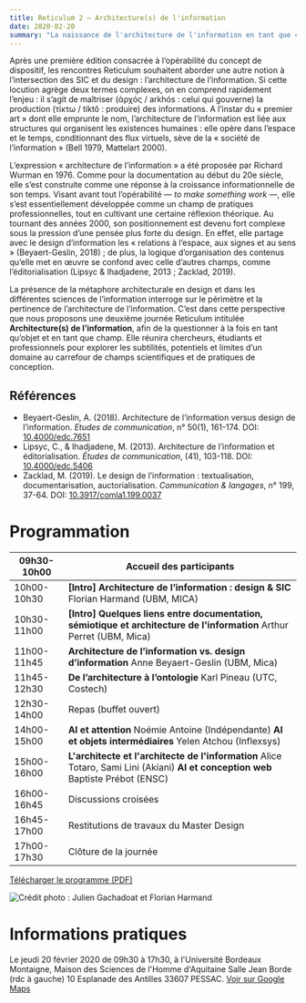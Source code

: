```yaml
---
title: Reticulum 2 – Architecture(s) de l'information
date: 2020-02-20
summary: "La naissance de l'architecture de l'information en tant que champ est concomitante de l'ère de l'information engendrée par les techniques numériques. En d'autres mots, elle fait partie de ces approches permettant de lire et d'écrire le réseau, mais aussi de le rendre accessible et intelligible au plus grand nombre. C'est pourquoi l'architecture de l'information est au cœur de la deuxième édition de Reticulum."
---
```


Après une première édition consacrée à l’opérabilité du concept de dispositif, les rencontres Reticulum souhaitent aborder une autre notion à l’intersection des SIC et du design : l’architecture de l’information. Si cette locution agrège deux termes complexes, on en comprend rapidement l’enjeu : il s’agit de maîtriser (ἀρχός / arkhós : celui qui gouverne) la production (τίκτω / tíktô : produire) des informations. A l’instar du « premier art » dont elle emprunte le nom, l’architecture de l’information est liée aux structures qui organisent les existences humaines : elle opère dans l’espace et le temps, conditionnant des flux virtuels, sève de la « société de l’information » (Bell 1979, Mattelart 2000).

L’expression « architecture de l’information » a été proposée par Richard Wurman en 1976. Comme pour la documentation au début du 20e siècle, elle s’est construite comme une réponse à la croissance informationnelle de son temps. Visant avant tout l’opérabilité — *to make something work* —, elle s’est essentiellement développée comme un champ de pratiques professionnelles, tout en cultivant une certaine réflexion théorique. Au tournant des années 2000, son positionnement est devenu fort complexe sous la pression d’une pensée plus forte du design. En effet, elle partage avec le design d’information les « relations ‫à l’espace, ‪aux signes et au sens » (Beyaert-Geslin, 2018) ; de plus, la logique d’organisation des contenus qu’elle met en œuvre se confond avec celle d’autres champs, comme l’éditorialisation (Lipsyc & Ihadjadene, 2013 ; Zacklad, 2019).

La présence de la métaphore architecturale en design et dans les différentes sciences de l’information interroge sur le périmètre et la pertinence de l’architecture de l’information. C’est dans cette perspective que nous proposons une deuxième journée Reticulum intitulée **Architecture(s) de l’information**, afin de la questionner à la fois en tant qu’objet et en tant que champ. Elle réunira chercheurs, étudiants et professionnels pour explorer les subtilités, potentiels et limites d’un domaine au carrefour de champs scientifiques et de pratiques de conception.

## Références

- Beyaert-Geslin, A. (2018). ‪Architecture de l’information versus design de l’information‪. *Etudes de communication*, n° 50(1), 161-174. DOI: [10.4000/edc.7651](https://doi.org/10.4000/edc.7651)
- Lipsyc, C., & Ihadjadene, M. (2013). Architecture de l’information et éditorialisation. *Études de communication*, (41), 103-118. DOI: [10.4000/edc.5406](https://doi.org/10.4000/edc.5406)
- Zacklad, M. (2019). Le design de l’information : textualisation, documentarisation, auctorialisation. *Communication & langages*, n° 199, 37-64. DOI: [10.3917/comla1.199.0037](https://doi.org/10.3917/comla1.199.0037)

# Programmation

| 09h30-10h00 | Accueil des participants |
|-|-|
| 10h00-10h30 | **\[Intro\] Architecture de l’information : design & SIC** Florian Harmand (UBM, MICA) |
| 10h30-11h00 | **\[Intro\] Quelques liens entre documentation, sémiotique et architecture de l'information** Arthur Perret (UBM, Mica) |
| 11h00-11h45 | **Architecture de l’information vs. design d’information** Anne Beyaert-Geslin (UBM, Mica) |
| 11h45-12h30 | **De l’architecture à l’ontologie** Karl Pineau (UTC, Costech) |
| 12h30-14h00 | Repas (buffet ouvert) |
| 14h00-15h00 | **AI et attention** Noémie Antoine (Indépendante) **AI et objets intermédiaires** Yelen Atchou (Inflexsys) |
| 15h00-16h00 | **L'architecte et l'architecte de l'information** Alice Totaro, Sami Lini (Akiani) **AI et conception web** Baptiste Prébot (ENSC) |
| 16h00-16h45 | Discussions croisées |
| 16h45-17h00 | Restitutions de travaux du Master Design |
| 17h00-17h30 | Clôture de la journée |

[Télécharger le programme (PDF)](/reticulum2-programme.pdf)

![Crédit photo : Julien Gachadoat et Florian Harmand](/img/reticulum2-affiche.jpg)

# Informations pratiques

Le jeudi 20 février 2020 de 09h30 à 17h30, à l'Université Bordeaux Montaigne, Maison des Sciences de l'Homme d'Aquitaine Salle Jean Borde (rdc à gauche) 10 Esplanade des Antilles 33607 PESSAC. [Voir sur Google Maps](https://www.google.com/maps/place/Maison+Sciences+Homme+Aquitaine/@44.7944306,-0.6187195,15z/data=!4m5!3m4!1s0x0:0xca5004bfedc5fc87!8m2!3d44.7944306!4d-0.6187195)